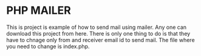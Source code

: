 # PHP MAILER

This is project is example of how to send mail using mailer.
Any one can download this project from here. There is only one thing to do is that they have to chnage only from and receiver email id 
to send mail.
The file where you need to change is index.php.
